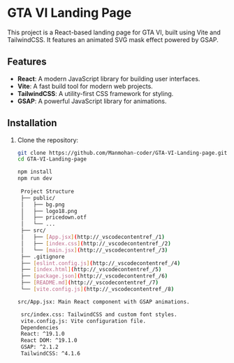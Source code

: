 # GTA VI Landing Page

This project is a React-based landing page for GTA VI, built using Vite and TailwindCSS. It features an animated SVG mask effect powered by GSAP.

## Features

- **React**: A modern JavaScript library for building user interfaces.
- **Vite**: A fast build tool for modern web projects.
- **TailwindCSS**: A utility-first CSS framework for styling.
- **GSAP**: A powerful JavaScript library for animations.

## Installation

1. Clone the repository:

   ```bash
   git clone https://github.com/Manmohan-coder/GTA-VI-Landing-page.git
   cd GTA-VI-Landing-page

   npm install
   npm run dev
    
    Project Structure
    ├── public/
    │   ├── bg.png
    │   ├── logo18.png
    │   ├── pricedown.otf
    │   └── ...
    ├── src/
    │   ├── [App.jsx](http://_vscodecontentref_/1)
    │   ├── [index.css](http://_vscodecontentref_/2)
    │   └── [main.jsx](http://_vscodecontentref_/3)
    ├── .gitignore
    ├── [eslint.config.js](http://_vscodecontentref_/4)
    ├── [index.html](http://_vscodecontentref_/5)
    ├── [package.json](http://_vscodecontentref_/6)
    ├── [README.md](http://_vscodecontentref_/7)
    └── [vite.config.js](http://_vscodecontentref_/8)

   src/App.jsx: Main React component with GSAP animations.

    src/index.css: TailwindCSS and custom font styles.
    vite.config.js: Vite configuration file.
    Dependencies
    React: ^19.1.0
    React DOM: ^19.1.0
    GSAP: ^2.1.2
    TailwindCSS: ^4.1.6